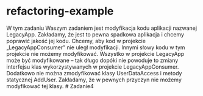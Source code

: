 # refactoring-example
W tym zadaniu Waszym zadaniem jest modyfikacja kodu aplikacji nazwanej LegacyApp. Zakładamy, że jest to pewna spadkowa aplikacja i chcemy poprawić jakość jej kodu. Chcemy, aby kod w projekcie „LegacyAppConsumer” nie uległ modyfikacji. Innymi słowy kodu w tym projekcie nie możemy modyfikować.
Wszystko w projekcie LegacyApp może być modyfikowane – tak długo dopóki nie powoduje to zmiany interfejsu klas wykorzystywanych w projekcie LegacyAppConsumer. Dodatkowo nie można zmodyfikować klasy UserDataAccess i metody statycznej AddUser. Zakładamy, że w pewnych przyczyn nie możemy modyfikować tej klasy.
#   Z a d a n i e 4  
 